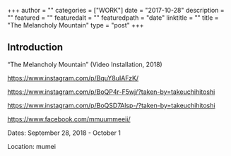 +++
author = ""
categories = ["WORK"]
date = "2017-10-28"
description = ""
featured = ""
featuredalt = ""
featuredpath = "date"
linktitle = ""
title = "The Melancholy Mountain"
type = "post"
+++

## Introduction

“The Melancholy Mountain” (Video Installation, 2018)

https://www.instagram.com/p/BquY8uIAFzK/

https://www.instagram.com/p/BoQP4r-F5wj/?taken-by=takeuchihitoshi

https://www.instagram.com/p/BoQSD7Alsp-/?taken-by=takeuchihitoshi

https://www.facebook.com/mmuummeeii/

Dates: September 28, 2018 - October 1

Location: mumei
